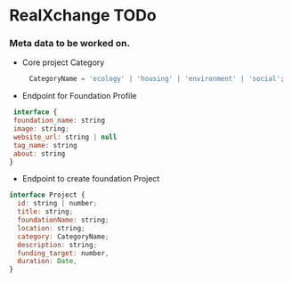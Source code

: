 # RealXchange TODo

### Meta data to be worked on.

- Core project Category
```javascript
     CategoryName = 'ecology' | 'housing' | 'environment' | 'social';
```

- Endpoint for Foundation Profile
```javascript
 interface {
 foundation_name: string
 image: string;
 website_url: string | null
 tag_name: string 
 about: string
}
```

- Endpoint to create foundation Project 
```javascript
interface Project {
  id: string | number;
  title: string;
  foundationName: string;
  location: string;
  category: CategoryName;
  description: string;
  funding_target: number,
  duration: Date,
}
```